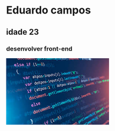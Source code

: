 <h1>Eduardo campos</h1>
<h2>idade 23</h2>
<h3>desenvolver front-end</h3>
<img src="https://github.com/Eduardocampos2001/Eduardocampos2001/blob/main/images.jpg">

